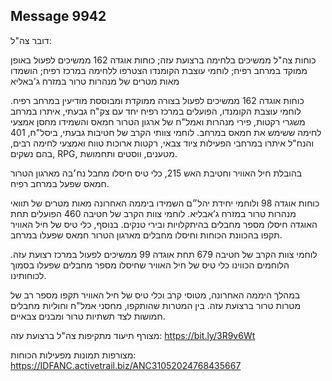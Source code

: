 ## Message 9942

דובר צה"ל: 

כוחות צה"ל ממשיכים בלחימה ברצועת עזה; כוחות אוגדה 162 ממשיכים לפעול באופן ממוקד במרחב רפיח; לוחמי עוצבת הקומנדו הצטרפו ללחימה במרכז רפיח; הושמדו מאות מטרים של מנהרות טרור במזרח ג'באליא

כוחות אוגדה 162 ממשיכים לפעול בצורה ממוקדת ומבוססת מודיעין במרחב רפיח.
לוחמי עוצבת הקומנדו, הפועלים במרכז רפיח יחד עם צק"ח גבעתי, איתרו במרחב משגרי רקטות, פירי מנהרות ואמל"ח של ארגון הטרור חמאס והשמידו מחסן אמצעי לחימה ששימש את חמאס במרחב.
לוחמי צוותי הקרב של חטיבות גבעתי, ביסל"ח, 401 והנח"ל איתרו במרחבי הפעילות ציוד צבאי, רקטות ארוכות טווח ואמצעי לחימה רבים, בהם נשקים, RPG, מטענים, ווסטים ותחמושת.

בהובלת חיל האוויר וחטיבת האש 215, כלי טיס חיסלו מחבל נח׳בה מארגון הטרור חמאס שפעל במרחב רפיח.

כוחות אוגדה 98 ולוחמי יחידת יהל״ם השמידו ביממה האחרונה מאות מטרים של תוואי מנהרות טרור במזרח ג’אבליא.
לוחמי צוות הקרב של חטיבה 460 הפועלים תחת האוגדה חיסלו מספר מחבלים בהיתקלויות ובירי טנקים. בנוסף, כלי טיס של חיל האוויר תקפו בהכוונת הכוחות וחיסלו מחבלים מארגון הטרור חמאס שפעלו במרחב.

לוחמי צוות הקרב של חטיבה 679 תחת אוגדה 99 ממשיכים לפעול במרכז רצועת עזה. הלוחמים הכווינו כלי טיס של חיל האוויר שחיסלו מספר מחבלים שפעלו בסמוך לכוחותינו.

במהלך היממה האחרונה, מטוסי קרב וכלי טיס של חיל האוויר תקפו מספר רב של מטרות טרור ברצועת עזה. 
בין המטרות שהותקפו, מחסני אמל"ח וחוליות מחבלים חמושות לצד תשתיות טרור ומבנים צבאיים.

מצורף תיעוד מתקיפות צה"ל ברצועת עזה:  https://bit.ly/3R9v6Wt

מצורפות תמונות מפעילות הכוחות: https://IDFANC.activetrail.biz/ANC31052024768435667

